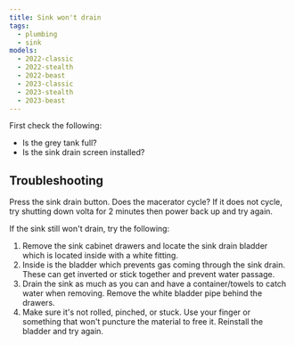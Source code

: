 ```yaml
---
title: Sink won't drain
tags:
  - plumbing
  - sink
models:
  - 2022-classic
  - 2022-stealth
  - 2022-beast
  - 2023-classic
  - 2023-stealth
  - 2023-beast
---
```


First check the following:

- Is the grey tank full?
- Is the sink drain screen installed?

## Troubleshooting

Press the sink drain button. Does the macerator cycle? If it does not cycle, try shutting down volta for 2 minutes then power back up and try again.

If the sink still won't drain, try the following:

1. Remove the sink cabinet drawers and locate the sink drain bladder which is located inside with a white fitting.
2. Inside is the bladder which prevents gas coming through the sink drain. These can get inverted or stick together and prevent water passage.
3. Drain the sink as much as you can and have a container/towels to catch water when removing. Remove the white bladder pipe behind the drawers.
4. Make sure it's not rolled, pinched, or stuck. Use your finger or something that won't puncture the material to free it. Reinstall the bladder and try again.
